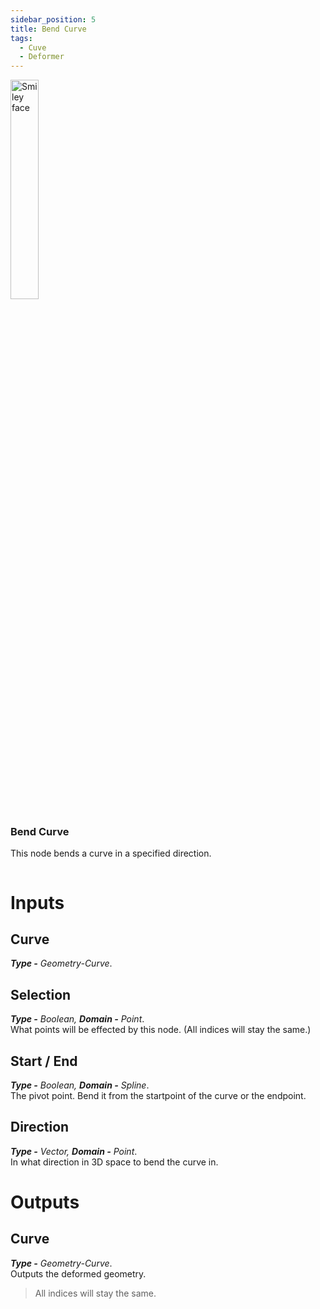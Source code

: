 ```yaml
---
sidebar_position: 5
title: Bend Curve
tags:
  - Cuve
  - Deformer
---
```

<!-- Node Image -->
<div>
<img  width="30%" src="/img/docs/bend_curves.png" alt="Smiley face" className="floatme"/>

 ### Bend Curve
This node bends a curve in a specified direction.
   
<!-- Blank Space after imge+description -->
<img  width="100%" height="0%" src="/img/blank.png" alt="blank"/>  
</div>

# Inputs
<div class="md-indent">

## Curve
<div class="md-indent">

_**Type -** Geometry-Curve_.
</div>

## Selection
<div class="md-indent">

 _**Type -** Boolean, **Domain -** Point_.  
 What points will be effected by this node. (All indices will stay the same.)
</div>

## Start / End
<div class="md-indent">

_**Type -** Boolean, **Domain -** Spline_.  
The pivot point. Bend it from the startpoint of the curve or the endpoint.
</div>

## Direction
<div class="md-indent">

_**Type -** Vector, **Domain -** Point_.  
In what direction in 3D space to bend the curve in.
</div>

</div>

# Outputs
<div class="md-indent">

## Curve
<div class="md-indent">

_**Type -** Geometry-Curve_.  
Outputs the deformed geometry.
> All indices will stay the same.

</div>
</div>
